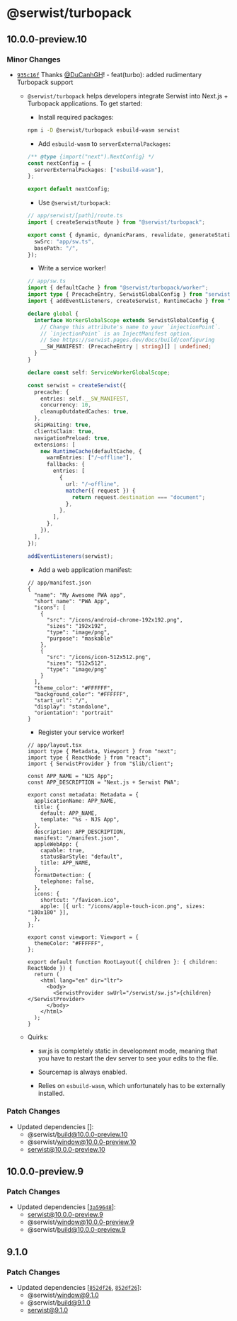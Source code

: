 # @serwist/turbopack

## 10.0.0-preview.10
### Minor Changes



- [`935c16f`](https://github.com/serwist/serwist/commit/935c16f28ac9344bdf9e7b34fbcbcef90f160cda) Thanks [@DuCanhGH](https://github.com/DuCanhGH)! - feat(turbo): added rudimentary Turbopack support
  
  - `@serwist/turbopack` helps developers integrate Serwist into Next.js + Turbopack applications. To get started:
  
    - Install required packages:
  
    ```bash
    npm i -D @serwist/turbopack esbuild-wasm serwist
    ```
  
    - Add `esbuild-wasm` to `serverExternalPackages`:
  
    ```ts
    /** @type {import("next").NextConfig} */
    const nextConfig = {
      serverExternalPackages: ["esbuild-wasm"],
    };
  
    export default nextConfig;
    ```
  
    - Use `@serwist/turbopack`:
  
    ```ts
    // app/serwist/[path]/route.ts
    import { createSerwistRoute } from "@serwist/turbopack";
  
    export const { dynamic, dynamicParams, revalidate, generateStaticParams, GET } = createSerwistRoute({
      swSrc: "app/sw.ts",
      basePath: "/",
    });
    ```
  
    - Write a service worker!
  
    ```ts
    // app/sw.ts
    import { defaultCache } from "@serwist/turbopack/worker";
    import type { PrecacheEntry, SerwistGlobalConfig } from "serwist";
    import { addEventListeners, createSerwist, RuntimeCache } from "serwist";
  
    declare global {
      interface WorkerGlobalScope extends SerwistGlobalConfig {
        // Change this attribute's name to your `injectionPoint`.
        // `injectionPoint` is an InjectManifest option.
        // See https://serwist.pages.dev/docs/build/configuring
        __SW_MANIFEST: (PrecacheEntry | string)[] | undefined;
      }
    }
  
    declare const self: ServiceWorkerGlobalScope;
  
    const serwist = createSerwist({
      precache: {
        entries: self.__SW_MANIFEST,
        concurrency: 10,
        cleanupOutdatedCaches: true,
      },
      skipWaiting: true,
      clientsClaim: true,
      navigationPreload: true,
      extensions: [
        new RuntimeCache(defaultCache, {
          warmEntries: ["/~offline"],
          fallbacks: {
            entries: [
              {
                url: "/~offline",
                matcher({ request }) {
                  return request.destination === "document";
                },
              },
            ],
          },
        }),
      ],
    });
  
    addEventListeners(serwist);
    ```
  
    - Add a web application manifest:
  
    ```jsonc
    // app/manifest.json
    {
      "name": "My Awesome PWA app",
      "short_name": "PWA App",
      "icons": [
        {
          "src": "/icons/android-chrome-192x192.png",
          "sizes": "192x192",
          "type": "image/png",
          "purpose": "maskable"
        },
        {
          "src": "/icons/icon-512x512.png",
          "sizes": "512x512",
          "type": "image/png"
        }
      ],
      "theme_color": "#FFFFFF",
      "background_color": "#FFFFFF",
      "start_url": "/",
      "display": "standalone",
      "orientation": "portrait"
    }
    ```
  
    - Register your service worker!
  
    ```tsx
    // app/layout.tsx
    import type { Metadata, Viewport } from "next";
    import type { ReactNode } from "react";
    import { SerwistProvider } from "$lib/client";
  
    const APP_NAME = "NJS App";
    const APP_DESCRIPTION = "Next.js + Serwist PWA";
  
    export const metadata: Metadata = {
      applicationName: APP_NAME,
      title: {
        default: APP_NAME,
        template: "%s - NJS App",
      },
      description: APP_DESCRIPTION,
      manifest: "/manifest.json",
      appleWebApp: {
        capable: true,
        statusBarStyle: "default",
        title: APP_NAME,
      },
      formatDetection: {
        telephone: false,
      },
      icons: {
        shortcut: "/favicon.ico",
        apple: [{ url: "/icons/apple-touch-icon.png", sizes: "180x180" }],
      },
    };
  
    export const viewport: Viewport = {
      themeColor: "#FFFFFF",
    };
  
    export default function RootLayout({ children }: { children: ReactNode }) {
      return (
        <html lang="en" dir="ltr">
          <body>
            <SerwistProvider swUrl="/serwist/sw.js">{children}</SerwistProvider>
          </body>
        </html>
      );
    }
    ```
  
  - Quirks:
  
    - sw.js is completely static in development mode, meaning that you have to restart the dev server to see your edits to the file.
  
    - Sourcemap is always enabled.
  
    - Relies on `esbuild-wasm`, which unfortunately has to be externally installed.

### Patch Changes

- Updated dependencies []:
  - @serwist/build@10.0.0-preview.10
  - @serwist/window@10.0.0-preview.10
  - serwist@10.0.0-preview.10

## 10.0.0-preview.9
### Patch Changes

- Updated dependencies [[`3a59648`](https://github.com/serwist/serwist/commit/3a596489ba94b5ea01df9606d6e1bc8b9a3d5afe)]:
  - serwist@10.0.0-preview.9
  - @serwist/window@10.0.0-preview.9
  - @serwist/build@10.0.0-preview.9

## 9.1.0

### Patch Changes

- Updated dependencies [[`852df26`](https://github.com/serwist/serwist/commit/852df2609f700d28de6433e0cb6669ade13c5b95), [`852df26`](https://github.com/serwist/serwist/commit/852df2609f700d28de6433e0cb6669ade13c5b95)]:
  - @serwist/window@9.1.0
  - @serwist/build@9.1.0
  - serwist@9.1.0
